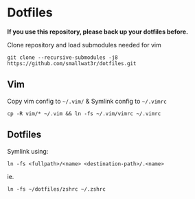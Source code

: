 # Dotfiles  

**If you use this repository, please back up your dotfiles before.**  

Clone repository and load submodules needed for vim  
```
git clone --recursive-submodules -j8 https://github.com/smallwat3r/dotfiles.git
```

## Vim  
Copy vim config to `~/.vim/` & Symlink config to `~/.vimrc`
```
cp -R vim/* ~/.vim && ln -fs ~/.vim/vimrc ~/.vimrc
```

## Dotfiles  
Symlink using:  
```
ln -fs <fullpath>/<name> <destination-path>/.<name>
```

ie.  
```
ln -fs ~/dotfiles/zshrc ~/.zshrc
```
